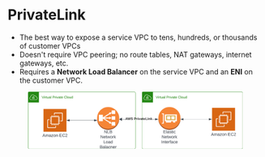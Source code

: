 # PrivateLink

* The best way to expose a service VPC to tens, hundreds, or thousands of customer VPCs&#x20;
* Doesn't require VPC peering; no route tables, NAT gateways, internet gateways, etc.
* Requires a **Network Load Balancer** on the service VPC and an **ENI** on the customer VPC.

<figure><img src="../../../../.gitbook/assets/AWS - PrivateLink.png" alt=""><figcaption></figcaption></figure>
